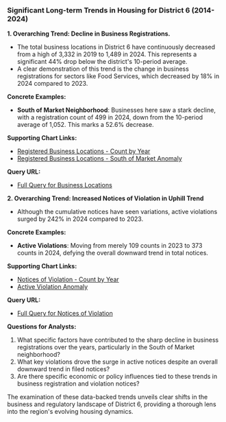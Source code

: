 ### Significant Long-term Trends in Housing for District 6 (2014-2024)

**1. Overarching Trend: Decline in Business Registrations.**
   - The total business locations in District 6 have continuously decreased from a high of 3,332 in 2019 to 1,489 in 2024. This represents a significant 44% drop below the district's 10-period average.
   - A clear demonstration of this trend is the change in business registrations for sectors like Food Services, which decreased by 18% in 2024 compared to 2023.

   **Concrete Examples:**
   - **South of Market Neighborhood**: Businesses here saw a stark decline, with a registration count of 499 in 2024, down from the 10-period average of 1,052. This marks a 52.6% decrease.

   **Supporting Chart Links:**
   - [Registered Business Locations - Count by Year](../static/chart_46c5d2.png)
   - [Registered Business Locations - South of Market Anomaly](../static/chart_5ade7dbe.png)

   **Query URL:**
   - [Full Query for Business Locations](https://data.sfgov.org/resource/g8m3-pdis.json?%24query=SELECT+date_trunc_y%28location_start_date%29+AS+year%2C+count%28%2A%29+as+item_count%2C+naic_code_description%2C+supervisor_district%2C+neighborhoods_analysis_boundaries+WHERE+location_start_date+%3E%3D%272014-01-01%27+GROUP+BY+year%2C+naic_code_description%2C+supervisor_district%2C+neighborhoods_analysis_boundaries+LIMIT+5000+OFFSET+5000)

**2. Overarching Trend: Increased Notices of Violation in Uphill Trend**
   - Although the cumulative notices have seen variations, active violations surged by 242% in 2024 compared to 2023.

   **Concrete Examples:**
   - **Active Violations**: Moving from merely 109 counts in 2023 to 373 counts in 2024, defying the overall downward trend in total notices.

   **Supporting Chart Links:**
   - [Notices of Violation - Count by Year](../static/chart_279271.png)
   - [Active Violation Anomaly](../static/chart_7323731f.png)

   **Query URL:**
   - [Full Query for Notices of Violation](https://data.sfgov.org/resource/nbtm-fbw5.json?%24query=SELECT+date_trunc_y%28date_filed%29+AS+year%2C+status%2C+nov_category_description%2C+receiving_division%2C+assigned_division%2C+supervisor_district%2C+zipcode%2C+COUNT%28%2A%29+AS+item_count+WHERE+date_filed+%3E%3D%272014-01-01%27+GROUP+BY+year%2C+status%2C+nov_category_description%2C+receiving_division%2C+assigned_division%2C+supervisor_district%2C+zipcode+ORDER+BY+year+LIMIT+5000+OFFSET+10000)

**Questions for Analysts:**
1. What specific factors have contributed to the sharp decline in business registrations over the years, particularly in the South of Market neighborhood?
2. What key violations drove the surge in active notices despite an overall downward trend in filed notices?
3. Are there specific economic or policy influences tied to these trends in business registration and violation notices?

The examination of these data-backed trends unveils clear shifts in the business and regulatory landscape of District 6, providing a thorough lens into the region's evolving housing dynamics.